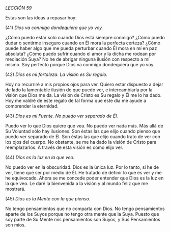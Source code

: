 *LECCIÓN 59*

Éstas son las ideas a repasar hoy:

(41) *Dios va conmigo dondequiera que yo voy.*

¿Cómo puedo estar solo cuando Dios está siempre conmigo? ¿Cómo puedo dudar o sentirme inseguro cuando en Él mora la perfecta certeza? ¿Cómo puede haber algo que me pueda perturbar cuando Él mora en mí en paz absoluta? ¿Cómo puedo sufrir cuando el amor y la dicha me rodean por mediación Suya? No he de abrigar ninguna ilusión con respecto a mí mismo. Soy perfecto porque Dios va conmigo dondequiera que yo voy.


(42) *Dios es mi fortaleza. La visión es Su regalo.*

Hoy no recurriré a mis propios ojos para ver. Quiero estar dispuesto a dejar de lado la lamentable ilusión de que puedo ver, e intercambiarla por la visión que Dios me da. La visión de Cristo es Su regalo y Él me lo ha dado. Hoy me valdré de este regalo de tal forma que este día me ayude a comprender la eternidad.


(43) *Dios es mi Fuente. No puedo ver separado de Él.*

Puedo ver lo que Dios quiere que vea. No puedo ver nada más. Más allá de Su Voluntad sólo hay ilusiones. Son éstas las que elijo cuando pienso que puedo ver separado de Él. Son éstas las que elijo cuando trato de ver con los ojos del cuerpo. No obstante, se me ha dado la visión de Cristo para reemplazarlos. A través de esta visión es como elijo ver.


(44) *Dios es la luz en la que veo.*

No puedo ver en la obscuridad. Dios es la única luz. Por lo tanto, si he de ver, tiene que ser por medio de Él. He tratado de definir lo que es ver y me he equivocado. Ahora se me concede poder entender que Dios es la luz en la que veo. Le daré la bienvenida a la visión y al mundo feliz que me mostrará.


(45) *Dios es la Mente con la que pienso.*

No tengo pensamientos que no comparta con Dios. No tengo pensamientos aparte de los Suyos porque no tengo otra mente que la Suya. Puesto que soy parte de Su Mente mis pensamientos son Suyos, y Sus Pensamientos son míos.